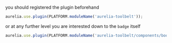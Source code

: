 
you should registered the plugin beforehand

```js
aurelia.use.plugin(PLATFORM.moduleName('aurelia-toolbelt'));
```
or at any further level you are interested down to the ```badge``` itself
```js
aurelia.use.plugin(PLATFORM.moduleName('aurelia-toolbelt/components/bootstrap/badge'));
```